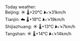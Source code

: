 Today weather:  
Beijing: ☀️   🌡️+20°C 🌬️↘31km/h  
Tianjin: ☁️   🌡️+18°C 🌬️↘19km/h  
Shijiazhuang: ☀️   🌡️+13°C 🌬️↘7km/h  
Tangshan: ☀️   🌡️+14°C 🌬️↘14km/h  
